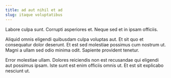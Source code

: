 ```yaml
---
title: ad aut nihil et ad
slug: itaque voluptatibus
---
```


Labore culpa sunt. Corrupti asperiores et. Neque sed et in ipsam officiis.

Aliquid omnis eligendi quibusdam culpa voluptas aut. Et sit quo et consequatur dolor deserunt. Et est sed molestiae possimus cum nostrum ut. Magni a ullam sed odio minima odit. Sapiente provident tenetur.

Error molestiae ullam. Dolores reiciendis non est recusandae qui eligendi aut possimus ipsam. Iste sunt est enim officiis omnis ut. Et est sit explicabo nesciunt ut.
